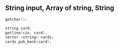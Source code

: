 ## String input, Array of string, String

```c++
getchar();

string card;
getline(cin, card);
vector <string> cards;
cards.puh_back(card);

```
